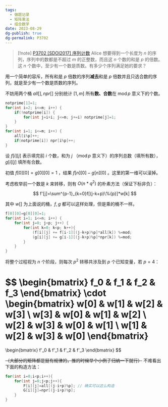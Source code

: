 ```yaml
---
tags:
  - 做题记录
  - 矩阵乘法
  - 组合数学
date: 2023-08-29
dg-publish: true
dg-permalink: P3702
---
```


> [!note] [P3702 [SDOI2017] 序列计数](https://www.luogu.com.cn/problem/P3702)
> Alice 想要得到一个长度为 $n$ 的序列，序列中的数都是不超过 $m$ 的正整数，而且这 $n$ 个数的和是 $p$ 的倍数。这 $n$ 个数中，至少有一个数是质数。有多少个序列满足她的要求？

用一个简单的容斥，所有和是 $p$ 倍数的序列**减去**和是 $p$ 倍数并且只选合数的序列，就是至少有一个数是质数的序列。

不妨用两个桶 $all[],npr[]$ 分别统计 $[1,m]$ 所有**数、合数**在 $\operatorname{mod} p$ 意义下的个数。

```cpp
notprime[1]=1;
for(int i=2; i<=m; i++) {
	if(!notprime[i]) {
		for(int j=i+i; j<=m; j+=i) notprime[j]=1;
	}
}
for(int i=1; i<=m; i++) {
	all[i%p]++;
	if(notprime[i]) npr[i%p]++;
}
```

设 $f[i][j]$ 表示填完前 $i$ 个数，和为 $j$ （$\operatorname{mod} p$ 意义下）的序列总数（填所有数），$g[i][j]$ 填所有合数。

初值 $f[0][0]=g[0][0]=1$ ，结果 $f[n][0]-g[n][0]$ 。这里的第一维可以滚掉。

考虑枚举前一个数是 $k$ 来转移，则有 $O(n*q^2)$ 的朴素方法（保证下标非负）：

$$
f'[j]=\sum^{p-1}_{k=0}f[(j-k+p)\%{p}]*w[k]
$$

其中 $w[]$ 为上面说的桶，$f,g$ 都可以这样处理，但是乘的桶不一样。

```cpp
f[0][0]=g[0][0]=1;
for(int i=1; i<=n; i++) {
	for(int j=0; j<p; j++) {
		for(int k=0; k<p; k++){
			(f[i][j] += f[i-1][(j-k+p)%p]*all[k]) %=mod;
			(g[i][j] += g[i-1][(j-k+p)%p]*npr[k]) %=mod;
		}
	}
}
```

将整个过程视为 $n$ 个阶段，则每次 $p^2$ 转移共涉及到 $p$ 个已知变量，若 $p=4$：

$$
\begin{bmatrix}
f_0 & f_1 & f_2 & f_3
\end{bmatrix}
\cdot
\begin{bmatrix}
w[0] & w[1] & w[2] & w[3] \\ 
w[3] & w[0] & w[1] & w[2] \\ 
w[2] & w[3] & w[0] & w[1] \\ 
w[1] & w[2] & w[3] & w[0]
\end{bmatrix}
=
\begin{bmatrix}
f'_0 & f'_1 & f'_2 & f'_3
\end{bmatrix}
$$

~~（大部分的矩阵都是挺有规律的，推的时候举个小例子归纳一下就行）~~ 不难看出下面的构造方法：

```cpp
for(int i=0;i<p;i++){
	for(int j=0;j<p;j++){
		F[i][j]=all[(j-i+p)%p]; // 确实可以这么构造
		G[i][j]=npr[(j-i+p)%p];
	}
}
```
